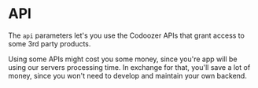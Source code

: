 # API

The `api` parameters let's you use the Codoozer APIs that grant access to some 3rd party products.

Using some APIs might cost you some money, since you're app will be using our servers processing time. In exchange for that, you'll save a lot of money, since you won't need to develop and maintain your own backend.